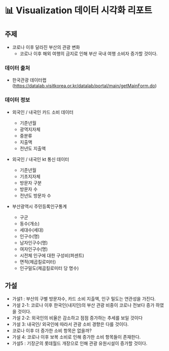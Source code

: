 #  :bar_chart: Visualization 데이터 시각화 리포트

## 주제
- 코로나 이후 달라진 부산의 관광 변화
  - 코로나 이후 해외 여행의 금지로 인해 부산 국내 여행 소비자 증가할 것이다.

### 데이터 출처 
- 한국관광 데이터랩 (https://datalab.visitkorea.or.kr/datalab/portal/main/getMainForm.do)

### 데이터 정보
- 외국인 / 내국인 카드 소비 데이터
  -   기준년월
  -   광역지자체
  -   중분류
  -   지출액
  -   전년도 지출액

- 외국인 / 내국인 kt 통신 데이터
  - 기준년월
  - 기초지자체
  - 방문자 구분
  - 방문자 수
  - 전년도 방문자 수

- 부산광역시 주민등록인구통계
  - 구군
  - 동수(개소)
  - 세대수(세대)
  - 인구수(명)
  - 남자인구수(명)
  - 여자인구수(명)
  - 시전체 인구에 대한 구성비(퍼센트)
  - 면적(제곱킬로미터)
  - 인구밀도(제곱킬로미터 당 명수)


## 가설
- 가설1 : 부산의 구별 방문자수, 카드 소비 지출액, 인구 밀도는 연관성을 가진다.
- 가설 2-1: 코로나 이후 한국인(내지인)의 부산 관광 비중이 코로나 전보다 증가 하였을 것이다.
- 가설 2-2: 외국인의 비율은 감소하고 점점 증가하는 추세를 보일 것이다
- 가설 3:  내국인/ 외국인에 따라서 관광 소비 경향은 다를 것이다.
- 코로나 이후 더 증가한 소비 항목은 없을까?
- 가설 4: 코로나 이후 보복 소비로 인해 증가한 소비 항목들이 존재한다.
- 가설5 : 기장군의 롯데월드 개장으로 인해 관광 유원시설이 증가할 것이다.